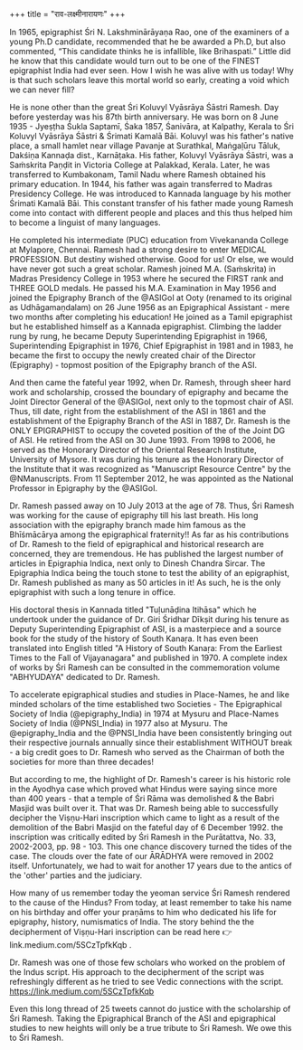 +++
title = "राव-लक्ष्मीनारायणः"
+++

In 1965, epigraphist Śri N. Lakshminārāyaṇa Rao, one of the examiners of a young Ph.D candidate, recommended that he be awarded a Ph.D, but also commented, “This candidate thinks he is infallible, like Brihaspati.” Little did he know that this candidate would turn out to be one of the FINEST epigraphist India had ever seen. How I wish he was alive with us today! Why is that such scholars leave this mortal world so early, creating a void which we can never fill? 

He is none other than the great Śri Koluvyl Vyāsrāya Śāstri Ramesh. Day before yesterday was his 87th birth anniversary. He was born on 8 June 1935 - Jyeṣṭha Śukla Saptamī, Śaka 1857, Śanivāra, at Kalpathy, Kerala to Śri Koluvyl Vyāsrāya Śāstri & Śrimati Kamalā Bāi.
Koluvyl was his father's native place, a small hamlet near village Pavanje at Surathkal, Maṅgaḷūru Tāluk, Dakśiṇa Kannaḍa dist., Karnāṭaka. His father, Koluvyl Vyāsrāya Śāstri, was a Saṁskrita Paṇḍit in Victoria College at Palakkad, Kerala. Later, he was transferred to Kumbakonam, Tamil Nadu where Ramesh obtained his primary education. In 1944, his father was again transferred to Madras Presidency College. He was introduced to Kannada language by his mother Śrimati Kamalā Bāi. This constant transfer of his father made young Ramesh come into contact with different people and places and this thus helped him to become a linguist of many languages. 

He completed his intermediate (PUC) education from Vivekananda College at Mylapore, Chennai. Ramesh had a strong desire to enter MEDICAL PROFESSION. But destiny wished otherwise. Good for us! Or else, we would have never got such a great scholar. Ramesh joined M.A. (Saṁskrita) in Madras Presidency College in 1953 where he secured the FIRST rank and THREE GOLD medals. He passed his M.A. Examination in May 1956 and joined the Epigraphy Branch of the @ASIGoI at Ooty (renamed to its original as Udhāgamaṇdalam) on 26 June 1956 as an Epigraphical Assistant - mere two months after completing his education! He joined as a Tamil epigraphist but he established himself as a Kannada epigraphist. Climbing the ladder rung by rung, he became Deputy Superintending Epigraphist in 1966, Superintending Epigraphist in 1976, Chief Epigraphist in 1981 and in 1983, he became the first to occupy the newly created chair of the Director (Epigraphy) - topmost position of the Epigraphy branch of the ASI.

And then came the fateful year 1992, when Dr. Ramesh, through sheer hard work and scholarship, crossed the boundary of epigraphy and became the Joint Director General of the @ASIGoI, next only to the topmost chair of ASI. Thus, till date, right from the establishment of the ASI in 1861 and the establishment of the Epigraphy Branch of the ASI in 1887, Dr. Ramesh is the ONLY EPIGRAPHIST to occupy the coveted position of the of the Joint DG of ASI. He retired from the ASI on 30 June 1993. From 1998 to 2006, he served as the Honorary Director of the Oriental Research Institute, University of Mysore. It was during his tenure as the Honorary Director of the Institute that it was recognized as "Manuscript Resource Centre" by the @NManuscripts. From 11 September 2012, he was appointed as the National Professor in Epigraphy by the @ASIGoI. 

Dr. Ramesh passed away on 10 July 2013 at the age of 78. Thus, Śri Ramesh was working for the cause of epigraphy till his last breath. His long association with the epigraphy branch made him famous as the Bhīśmācārya among the epigraphical fraternity!! As far as his contributions of Dr. Ramesh to the field of epigraphical and historical research are concerned, they are tremendous. He has published the largest number of articles in Epigraphia Indica, next only to Dinesh Chandra Sircar. The Epigraphia Indica being the touch stone to test the ability of an epigraphist, Dr. Ramesh published as many as 50 articles in it! As such, he is the only epigraphist with such a long tenure in office. 

His doctoral thesis in Kannada titled "Tuḷunāḍina Itihāsa" which he undertook under the guidance of Dr. Giri Śridhar Dīkṣit during his tenure as Deputy Superintending Epigraphist of ASI, is a masterpiece and a source book for the study of the history of South Kanaṛa. It has even been translated into English titled "A History of South Kanaṛa: From the Earliest Times to the Fall of Vijayanagara" and published in 1970. A complete index of works by Śri Ramesh can be consulted in the commemoration volume "ABHYUDAYA" dedicated to Dr. Ramesh.

To accelerate epigraphical studies and studies in Place-Names, he and like minded scholars of the time established two Societies - The Epigraphical Society of India (@epigraphy_India) in 1974 at Mysuru and Place-Names Society of India (@PNSI_India) in 1977 also at Mysuru. The @epigraphy_India and the @PNSI_India have been consistently bringing out their respective journals annually since their establishment WITHOUT break - a big credit goes to Dr. Ramesh who served as the Chairman of both the societies for more than three decades!

But according to me, the highlight of Dr. Ramesh's career is his historic role in the Ayodhya case which proved what Hindus were saying since more than 400 years - that a temple of Śri Rāma was demolished & the Babri Masjid was built over it. That was Dr. Ramesh being able to successfully decipher the Viṣṇu-Hari inscription which came to light as a result of the demolition of the Babri Masjid on the fateful day of 6 December 1992. the inscription was critically edited by Śri Ramesh in the Purātattva, No. 33, 2002-2003, pp. 98 - 103. This one chance discovery turned the tides of the case. The clouds over the fate of our ĀRĀDHYA were removed in 2002 itself. Unfortunately, we had to wait for another 17 years due to the antics of the 'other' parties and the judiciary. 

How many of us remember today the yeoman service Śri Ramesh rendered to the cause of the Hindus? From today, at least remember to take his name on his birthday and offer your praṇāms to him who dedicated his life for epigraphy, history, numismatics of India. The story behind the the decipherment of Viṣṇu-Hari inscription can be read here 👉 link.medium.com/5SCzTpfkKqb .

Dr. Ramesh was one of those few scholars who worked on the problem of the Indus script. His approach to the decipherment of the script was refreshingly different as he tried to see Vedic connections with the script. https://link.medium.com/5SCzTpfkKqb

Even this long thread of 25 tweets cannot do justice with the scholarship of Śri Ramesh. Taking the Epigraphical Branch of the ASI and epigraphical studies to new heights will only be a true tribute to Śri Ramesh. We owe this to Śri Ramesh. 
